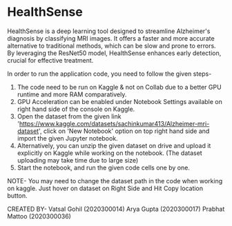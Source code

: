 # HealthSense
HealthSense is a deep learning tool designed to streamline Alzheimer's diagnosis by classifying MRI images. It offers a faster and more accurate alternative to traditional methods, which can be slow and prone to errors. By leveraging the ResNet50 model, HealthSense enhances early detection, crucial for effective treatment.

In order to run the application code, you need to follow the given steps-

1. The code need to be run on Kaggle & not on Collab due to a better GPU runtime and more RAM comparatively.
2. GPU Acceleration can be enabled under Notebook Settings available on right hand side of the console on Kaggle.
3. Open the dataset from the given link 'https://www.kaggle.com/datasets/sachinkumar413/Alzheimer-mri-dataset', click on 'New Notebook' option on top right hand side and import the given Jupyter notebook.
4. Alternatively, you can unzip the given dataset on drive and upload it explicitly on Kaggle while working on the notebook. (The dataset uploading may take time due to large size)
4. Start the notebook, and run the given code cells one by one.

NOTE- You may need to change the dataset path in the code when working on kaggle. Just hover on dataset on Right Side and Hit Copy location button.

CREATED BY-     Vatsal Gohil	(2020300014)
		Arya Gupta 	(2020300017)
		Prabhat Mattoo 	(2020300036)
